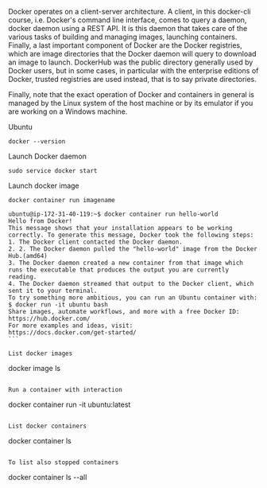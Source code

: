 
Docker operates on a client-server architecture. A client, in this docker-cli course, i.e. Docker's command line interface, comes to query a daemon, docker daemon using a REST API. It is this daemon that takes care of the various tasks of building and managing images, launching containers. Finally, a last important component of Docker are the Docker registries, which are image directories that the Docker daemon will query to download an image to launch. DockerHub was the public directory generally used by Docker users, but in some cases, in particular with the enterprise editions of Docker, trusted registries are used instead, that is to say private directories.

Finally, note that the exact operation of Docker and containers in general is managed by the Linux system of the host machine or by its emulator if you are working on a Windows machine.

Ubuntu
```
docker --version
```
Launch Docker daemon
```
sudo service docker start
```
Launch docker image
```
docker container run imagename
```

```
ubuntu@ip-172-31-40-119:~$ docker container run hello-world                                                                                                             Hello from Docker!
This message shows that your installation appears to be working correctly. To generate this message, Docker took the following steps:
1. The Docker client contacted the Docker daemon.
2. 2. The Docker daemon pulled the "hello-world" image from the Docker Hub.(amd64)
3. The Docker daemon created a new container from that image which runs the executable that produces the output you are currently reading.
4. The Docker daemon streamed that output to the Docker client, which sent it to your terminal.
To try something more ambitious, you can run an Ubuntu container with:
$ docker run -it ubuntu bash 
Share images, automate workflows, and more with a free Docker ID:                                                                                https://hub.docker.com/   
For more examples and ideas, visit:                                                                                                                   https://docs.docker.com/get-started/                                                                                                                                   ```  
                   
List docker images
```
docker image ls
```

Run a container with interaction
```
docker container run -it ubuntu:latest
```

List docker containers
```
docker container ls
```

To list also stopped containers
```
docker container ls --all
```

